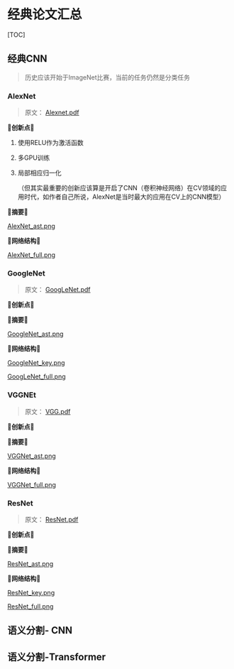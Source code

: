 # 经典论文汇总

[TOC]

## 经典CNN

> 历史应该开始于ImageNet比赛，当前的任务仍然是分类任务

### AlexNet

> 原文： [Alexnet.pdf](https://github.com/Tail-19/CV--Semantic-Segmentation-Oriented-Paper-Summary/blob/main/经典CNN/Alexnet.pdf)
>

🌟**创新点🌟**

1. 使用RELU作为激活函数

2. 多GPU训练

3. 局部相应归一化

   （但其实最重要的创新应该算是开启了CNN（卷积神经网络）在CV领域的应用时代，如作者自己所说，AlexNet是当时最大的应用在CV上的CNN模型）

**🌟摘要🌟**

 [AlexNet_ast.png](https://github.com/Tail-19/CV--Semantic-Segmentation-Oriented-Paper-Summary/blob/main/images/classic/AlexNet_ast.png) 

**🌟网络结构🌟**

 [AlexNet_full.png](https://github.com/Tail-19/CV--Semantic-Segmentation-Oriented-Paper-Summary/blob/main/images/classic/AlexNet_full.png) 

### GoogleNet

> 原文： [GoogLeNet.pdf](https://github.com/Tail-19/CV--Semantic-Segmentation-Oriented-Paper-Summary/blob/main/%E7%BB%8F%E5%85%B8CNN/GoogLeNet.pdf) 

🌟**创新点🌟**



🌟**摘要**🌟

 [GoogleNet_ast.png](https://github.com/Tail-19/CV--Semantic-Segmentation-Oriented-Paper-Summary/blob/main/images/classic/GoogleNet_ast.png) 

**🌟网络结构🌟**

 [GoogleNet_key.png](https://github.com/Tail-19/CV--Semantic-Segmentation-Oriented-Paper-Summary/blob/main/images/classic/GoogleNet_key.png) 

 [GoogLeNet_full.png](https://github.com/Tail-19/CV--Semantic-Segmentation-Oriented-Paper-Summary/blob/main/images/classic/GoogLeNet_full.png) 

### VGGNEt

> 原文： [VGG.pdf](https://github.com/Tail-19/CV--Semantic-Segmentation-Oriented-Paper-Summary/blob/main/%E7%BB%8F%E5%85%B8CNN/VGG.pdf) 

🌟**创新点🌟**



🌟**摘要**🌟

 [VGGNet_ast.png](https://github.com/Tail-19/CV--Semantic-Segmentation-Oriented-Paper-Summary/blob/main/images/classic/VGGNet_ast.png) 

**🌟网络结构🌟**

 [VGGNet_full.png](https://github.com/Tail-19/CV--Semantic-Segmentation-Oriented-Paper-Summary/blob/main/images/classic/VGGNet_full.png) 

### ResNet

> 原文： [ResNet.pdf](https://github.com/Tail-19/CV--Semantic-Segmentation-Oriented-Paper-Summary/blob/main/%E7%BB%8F%E5%85%B8CNN/ResNet.pdf) 

🌟**创新点🌟**



🌟**摘要**🌟

 [ResNet_ast.png](https://github.com/Tail-19/CV--Semantic-Segmentation-Oriented-Paper-Summary/blob/main/images/classic/ResNet_ast.png) 

**🌟网络结构🌟**

 [ResNet_key.png](https://github.com/Tail-19/CV--Semantic-Segmentation-Oriented-Paper-Summary/blob/main/images/classic/ResNet_key.png) 

 [ResNet_full.png](https://github.com/Tail-19/CV--Semantic-Segmentation-Oriented-Paper-Summary/blob/main/images/classic/ResNet_full.png) 

## 语义分割- CNN

## 语义分割-Transformer